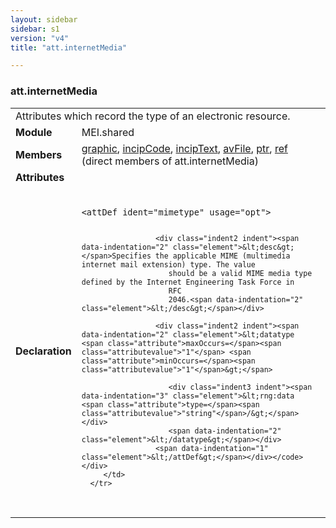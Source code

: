 ```yaml
---
layout: sidebar
sidebar: s1
version: "v4"
title: "att.internetMedia"

---
```


<div class="classSpec att">
   <h3 id="att.internetMedia">att.internetMedia</h3>
   <table class="wovenodd">
      <tr>
         <td colspan="2" class="wovenodd-col2">Attributes which record the type of an electronic resource.</td>
      </tr>
      <tr>
         <td class="wovenodd-col1"><strong>Module</strong></td>
         <td class="wovenodd-col2">MEI.shared</td>
      </tr>
      <tr>
         <td class="wovenodd-col1"><strong>Members</strong></td>
         <td class="wovenodd-col2">
            <div class="parent">
               <div><a class="link_odd_elementSpec" href="{{ site.baseurl }}/{{ page.version }}/elements/graphic.html">graphic</a>, <a class="link_odd_elementSpec" href="{{ site.baseurl }}/{{ page.version }}/elements/incipCode.html">incipCode</a>, <a class="link_odd_elementSpec" href="{{ site.baseurl }}/{{ page.version }}/elements/incipText.html">incipText</a>, <a class="link_odd_elementSpec" href="{{ site.baseurl }}/{{ page.version }}/elements/avFile.html">avFile</a>, <a class="link_odd_elementSpec" href="{{ site.baseurl }}/{{ page.version }}/elements/ptr.html">ptr</a>, <a class="link_odd_elementSpec" href="{{ site.baseurl }}/{{ page.version }}/elements/ref.html">ref</a> (direct members of att.internetMedia)
               </div>
            </div>
         </td>
      </tr>
      <tr>
         <td class="wovenodd-col1"><strong>Attributes</strong></td>
         <td class="wovenodd-col2"></td>
      </tr>
      <tr>
         <td class="wovenodd-col1"><strong>Declaration</strong></td>
         <td class="wovenodd-col2">
            <div class="code" xml:space="preserve" data-lang="ODD"><code>
                  <div class="indent1 indent"><span data-indentation="1" class="element">&lt;attDef <span class="attribute">ident=</span><span class="attributevalue">"mimetype"</span> <span class="attribute">usage=</span><span class="attributevalue">"opt"</span>&gt;</span>
                     
                     <div class="indent2 indent"><span data-indentation="2" class="element">&lt;desc&gt;</span>Specifies the applicable MIME (multimedia internet mail extension) type. The value
                        should be a valid MIME media type defined by the Internet Engineering Task Force in
                        RFC
                        2046.<span data-indentation="2" class="element">&lt;/desc&gt;</span></div>
                     
                     <div class="indent2 indent"><span data-indentation="2" class="element">&lt;datatype <span class="attribute">maxOccurs=</span><span class="attributevalue">"1"</span> <span class="attribute">minOccurs=</span><span class="attributevalue">"1"</span>&gt;</span>
                        
                        <div class="indent3 indent"><span data-indentation="3" class="element">&lt;rng:data <span class="attribute">type=</span><span class="attributevalue">"string"</span>/&gt;</span></div>
                        <span data-indentation="2" class="element">&lt;/datatype&gt;</span></div>
                     <span data-indentation="1" class="element">&lt;/attDef&gt;</span></div></code></div>
         </td>
      </tr>
   </table>
</div>